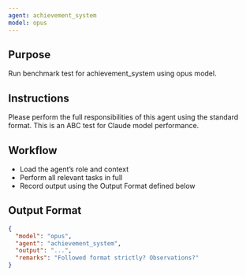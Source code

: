 ```yaml
---
agent: achievement_system
model: opus
---
```


## Purpose
Run benchmark test for achievement_system using opus model.

## Instructions
Please perform the full responsibilities of this agent using the standard format. This is an ABC test for Claude model performance.

## Workflow
- Load the agent’s role and context
- Perform all relevant tasks in full
- Record output using the Output Format defined below

## Output Format
```json
{
  "model": "opus",
  "agent": "achievement_system",
  "output": "...",
  "remarks": "Followed format strictly? Observations?"
}
```
